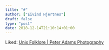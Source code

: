 ```yaml
---
title: "#"
author: ["Eivind Hjertnes"]
draft: false
type: "post"
date: 2018-12-14T21:10:14+01:00
---
```


Liked: [Unix Folklore |
Peter Adams Photography](http://www.peteradamsphoto.com/unix-folklore/)
